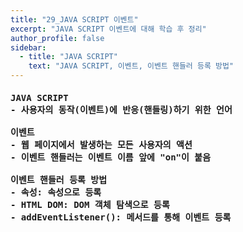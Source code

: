 ```yaml
---
title: "29_JAVA SCRIPT 이벤트"
excerpt: "JAVA SCRIPT 이벤트에 대해 학습 후 정리"
author_profile: false
sidebar:
  - title: "JAVA SCRIPT"
    text: "JAVA SCRIPT, 이벤트, 이벤트 핸들러 등록 방법"
---
```

<h4>
<pre>
JAVA SCRIPT
- 사용자의 동작(이벤트)에 반응(핸들링)하기 위한 언어<br>
이벤트
- 웹 페이지에서 발생하는 모든 사용자의 액션
- 이벤트 핸들러는 이벤트 이름 앞에 "on"이 붙음<br>
이벤트 핸들러 등록 방법
- 속성: 속성으로 등록
- HTML DOM: DOM 객체 탐색으로 등록
- addEventListener(): 메서드를 통해 이벤트 등록
</pre>
</h4>
